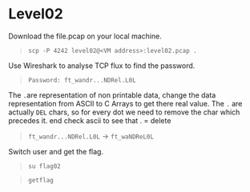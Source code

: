# Level02

Download the file.pcap on your local machine.
>`scp -P 4242 level02@<VM address>:level02.pcap .`

Use Wireshark to analyse TCP flux to find the password.
>`Password: ft_wandr...NDRel.L0L`

The `.`are representation of non printable data, change the data representation from ASCII to C Arrays to get there real value.
The `.` are actually `DEL` chars, so for every dot we need to remove the char which precedes it.
 end check ascii to see that . = delete
>`ft_wandr...NDRel.L0L` -> `ft_waNDReL0L`

Switch user and get the flag.
>`su flag02`

>`getflag`

